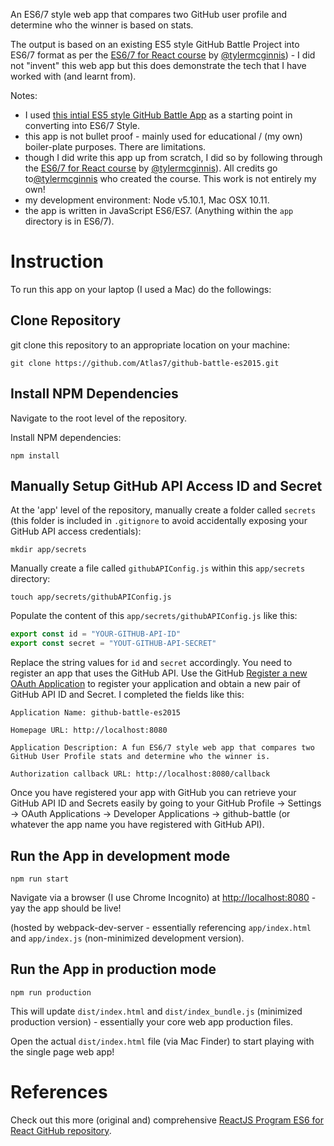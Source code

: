 An ES6/7 style web app that compares two GitHub user profile and determine who the winner is based on stats.

The output is based on an existing ES5 style GitHub Battle Project into ES6/7 format as per the [ES6/7 for React course](http://courses.reactjsprogram.com/courses/es6forreact) by [@tylermcginnis](https://github.com/tylermcginnis)) - I did not "invent" this web app but this does demonstrate the tech that I have worked with (and learnt from).

Notes:

- I used [this intial ES5 style GitHub Battle App](https://github.com/Atlas7/github-battle) as a starting point in converting into ES6/7 Style.
- this app is not bullet proof - mainly used for educational / (my own) boiler-plate purposes. There are limitations.
- though I did write this app up from scratch, I did so by following through the [ES6/7 for React course](http://courses.reactjsprogram.com/courses/es6forreact) by [@tylermcginnis](https://github.com/tylermcginnis)). All credits go to[@tylermcginnis](https://github.com/tylermcginnis) who created the course. This work is not entirely my own!
- my development environment: Node v5.10.1, Mac OSX 10.11.
- the app is written in JavaScript ES6/ES7. (Anything within the `app` directory is in ES6/7).

# Instruction

To run this app on your laptop (I used a Mac) do the followings:

## Clone Repository

git clone this repository to an appropriate location on your machine:

```
git clone https://github.com/Atlas7/github-battle-es2015.git
```

## Install NPM Dependencies

Navigate to the root level of the repository.

Install NPM dependencies:

```
npm install
```


## Manually Setup GitHub API Access ID and Secret

At the 'app' level of the repository, manually create a folder called `secrets` (this folder is included in `.gitignore` to avoid accidentally exposing your GitHub API access credentials):

```
mkdir app/secrets
```

Manually create a file called `githubAPIConfig.js` within this `app/secrets` directory:

```
touch app/secrets/githubAPIConfig.js
```

Populate the content of this `app/secrets/githubAPIConfig.js` like this:

```js
export const id = "YOUR-GITHUB-API-ID"
export const secret = "YOUT-GITHUB-API-SECRET"
```

Replace the string values for `id` and `secret` accordingly. You need to register an app that uses the GitHub API. Use the GitHub [Register a new OAuth Application](https://github.com/settings/applications/new) to register your application and obtain a new pair of GitHub API ID and Secret. I completed the fields like this:

```
Application Name: github-battle-es2015

Homepage URL: http://localhost:8080

Application Description: A fun ES6/7 style web app that compares two GitHub User Profile stats and determine who the winner is.

Authorization callback URL: http://localhost:8080/callback
```

Once you have registered your app with GitHub you can retrieve your GitHub API ID and Secrets easily by going to your GitHub Profile -> Settings -> OAuth Applications -> Developer Applications -> github-battle (or whatever the app name you have registered with GitHub API).

## Run the App in development mode

```
npm run start
```

Navigate via a browser (I use Chrome Incognito) at [http://localhost:8080](http://localhost:8080) - yay the app should be live!

(hosted by webpack-dev-server - essentially referencing `app/index.html` and `app/index.js` (non-minimized development version).


## Run the App in production mode

```
npm run production
```

This will update `dist/index.html` and `dist/index_bundle.js` (minimized production version) - essentially your core web app production files.

Open the actual `dist/index.html` file (via Mac Finder) to start playing with the single page web app!

# References

Check out this more (original and) comprehensive [ReactJS Program ES6 for React GitHub repository](https://github.com/ReactjsProgram/ES6-for-React/tree/video5).

